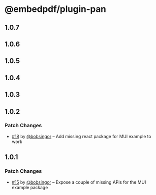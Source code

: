 # @embedpdf/plugin-pan

## 1.0.7

## 1.0.6

## 1.0.5

## 1.0.4

## 1.0.3

## 1.0.2

### Patch Changes

- [#18](https://github.com/embedpdf/embed-pdf-viewer/pull/18) by [@bobsingor](https://github.com/bobsingor) – Add missing react package for MUI example to work

## 1.0.1

### Patch Changes

- [#15](https://github.com/embedpdf/embed-pdf-viewer/pull/15) by [@bobsingor](https://github.com/bobsingor) – Expose a couple of missing APIs for the MUI example package
